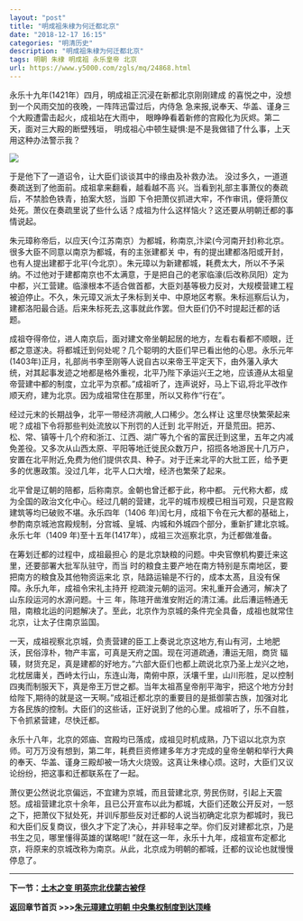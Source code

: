```yaml
---
layout: "post"
title: "明成祖朱棣为何迁都北京"
date: "2018-12-17 16:15"
categories: "明清历史"
description: "明成祖朱棣为何迁都北京"
tags: 明朝 朱棣 明成祖 永乐皇帝 北京
url: https://www.y5000.com/zgls/mq/24868.html
---
```






永乐十九年(1421年）四月，明成祖正沉浸在新都北京刚刚建成 的喜悦之中，没想到一个风雨交加的夜晚，一阵阵迅雷过后，内侍急
急来报,说奉天、华盖、谨身三个大殿遭雷击起火，成祖站在大雨中， 眼睁睁看着新修的宫殿化为灰烬。第二天，面对三大殿的断壁残垣，
明成祖心中顿生疑惧:是不是我做错了什么事，上天用这种办法警示我？

![](https://img.y5000.com/uploads/allimg/170810/8-1FQ010233JO.jpg)

于是他下了一道诏令，让大臣们谈谈其中的缘由及补救办法。 没过多久，一道道奏疏送到了他面前。成祖拿来翻看，越看越不高
兴。当看到礼部主事萧仪的奏疏后，不禁脸色铁青，拍案大怒，当即
下令把萧仪抓进大牢，不作审讯，便将萧仪处死。萧仪在奏疏里说了些什么话？成祖为什么这样恼火？这还要从明朝迁都的事情说起。

朱元璋称帝后，以应天(今江苏南京）为都城，称南京,汴梁(今河南开封)称北京。很多大臣不同意以南京为都城，有的主张建都关
中，有的提出建都洛阳或开封，也有人提出建都于北平(今北京）。朱元璋以为新建都城，耗费太大，所以不予采纳。不过他对于建都南京也不太满意，于是把自己的老家临濠(后改称凤阳）定为中都，兴工营建。临濠根本不适合做首都，大臣刘基等极力反对，大规模营建工程
被迫停止。不久，朱元璋又派太子朱标到关中、中原地区考察。朱标巡察后认为，建都洛阳最合适。后来朱标死去,这事就此作罢。但大臣们仍不时提起迁都的话题。

成祖夺得帝位，进人南京后，面对建文帝坐朝起居的地方，左看右看都不顺眼，迁都之意遂决。将都城迁到何处呢？几个聪明的大臣们早已看出他的心思。永乐元年(1403年)正月，礼部尚书李至刚等人说自古以来帝王平定天下，由外藩入承大统，对其起事发迹之地都是格外重视，北平乃陛下承运兴王之地，应该遵从太祖皇帝营建中都的制度，立北平为京都。”成祖听了，连声说好，马上下诏,将北平改作顺天府，建为北京。因为成祖常住在那里，所以又称作“行在”。

经过元末的长期战争，北平一带经济凋敝,人口稀少。怎么样让 这里尽快繁荣起来呢？成祖下令将那些判处流放以下刑罚的人迁到
北平附近，开垦荒田。把苏、松、常、镇等十几个府和浙江、江西、湖广等九个省的富民迁到这里，五年之内减免差役。又多次从山西太原、平阳等地迁徙民众数万户，招揽各地游民十几万户，安置在北平附近,免费为他们提供农具、种子。对于迁来北平的大批工匠，给予更多的优惠政策。没过几年，北平人口大增，经济也繁荣了起来。

北平曾是辽朝的陪都，后称南京。金朝也曾迁都于此，称中都。
元代称大都，成为全国的政治文化中心。经过几朝的营建，北平的城市规模已相当可观，只是宫殿建筑等均已破败不堪。永乐四年（1406
年)闰七月，成祖下令在元大都的基础上，参酌南京城池宫殿规制，分宫城、皇城、内城和外城四个部分，重新扩建北京城。永乐七年（1409
年)至十五年(1417年），成祖三次巡察北京，为迁都做准备。

在筹划迁都的过程中，成祖最担心 的是北京缺粮的问题。中央官僚机构要迁来这里，还要部署大批军队驻守，而当
时的粮食主要产地在南方特别是东南地区，要把南方的粮食及其他物资运来北 京，陆路运输是不行的，成本太髙，且没有保障。永乐九年，成祖令宋礼主持开
挖疏浚元朝的运河。宋礼重开会通河，解决了山东段运河的水源问题。十三
年，陈瑄开凿淮安附近的清江浦。此后漕运畅通无阻，南粮北运的问题解决了。至此，北京作为京城的条件完全具备，成祖也就常住北京，让太子住南京监国。

一天，成祖视察北京城，负责营建的臣工上奏说北京这地方,有山有河，土地肥沃，民俗淳朴，物产丰富，可真是天府之国。现在河道疏通，漕运无阻，商货
辐辏，财货充足，真是建都的好地方。”六部大臣们也都上疏说北京乃圣上龙兴之地，北枕居庸关，西峙太行山，东连山海，南俯中原，沃壤千里，山川形胜，足以控制四夷而制服天下，真是帝王万世之都。当年太祖髙皇帝削平海宇，把这个地方分封给陛下,期待的就是这一天啊。”成祖迁都北京的重要目的是抵御蒙古族，加强对北方各民族的控制。大臣们的这些话，正好说到了他的心里。成祖听了，乐不自胜，下令抓紧营建，尽快迁都。

永乐十八年，北京的郊庙、宫殿均已落成，成祖见时机成熟，乃下诏以北京为京师。可万万没有想到，第二年，耗费巨资修建多年方才完成的皇帝坐朝和举行大典的奉天、华盖、谨身三殿却被一场大火烧毁。这真让朱棣心烦。这时，大臣们又议论纷纷，把这事和迁都联系在了一起。

萧仪更公然说北京偏远，不宜建为京城，而且营建北京,
劳民伤财，引起上天震怒。成祖营建北京十余年，且已公开宣布以此为都城，大臣们还敢公开反对，一怒之下，把萧仪下狱处死，并训斥那些反对迁都的人说当初确定北京为都城时，我已和大臣们反复商议，很久才下定了决心，并非轻率之举。你们反对建都北京，乃是书生之见，哪里懂得英雄的谋略呢!
”就在这一年，永乐十九年，成祖宣布定都北京，将原来的京城改称为南京。从此，北京成为明朝的都城，迁都的议论也就慢慢停息了。

* * *

**下一节：[土木之变 明英宗北伐蒙古被俘](https://www.y5000.com/zgls/mq/24869.html)**

**返回章节首页 >>>[朱元璋建立明朝 中央集权制度到达顶峰](https://www.y5000.com/zgls/mq/24930.html)**

